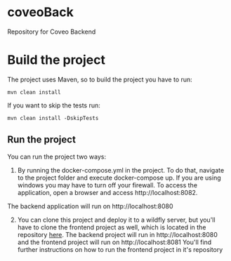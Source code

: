 # coveoBack
Repository for Coveo Backend

# Build the project
The project uses Maven, so to build the project you have to run:
```
mvn clean install
```

If you want to skip the tests run:
```
mvn clean install -DskipTests
```

## Run the project
You can run the project two ways:
1. By running the docker-compose.yml in the project. To do that, navigate to the project folder and execute docker-compose up.
If you are using windows you may have to turn off your firewall.
To access the application, open a browser and access http://localhost:8082.

The backend application will run on http://localhost:8080

2. You can clone this project and deploy it to a wildfly server, but you'll have to clone the frontend project as well, which is located in the repository [here](https://github.com/pauloheidemann/coveofront).
The backend project will run in http://localhost:8080 and the frontend project will run on http://localhost:8081
You'll find further instructions on how to run the frontend project in it's repository
